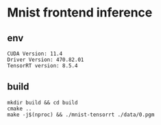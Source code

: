 # Mnist frontend inference

## env

```shell
CUDA Version: 11.4
Driver Version: 470.82.01
TensorRT version: 8.5.4
```

## build

```shell
mkdir build && cd build
cmake ..
make -j$(nproc) && ./mnist-tensorrt ./data/0.pgm
```

